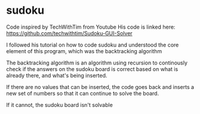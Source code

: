 # sudoku
Code inspired by TechWithTim from Youtube
His code is linked here: https://github.com/techwithtim/Sudoku-GUI-Solver

I followed his tutorial on how to code sudoku
and understood the core element of this program, 
which was the backtracking algorithm

The backtracking algorithm is an algorithm using recursion
to continously check if the answers on the sudoku board is
correct based on what is already there, and what's being inserted.

If there are no values that can be inserted, the code goes back
and inserts a new set of numbers so that it can continue to solve the board.

If it cannot, the sudoku board isn't solvable